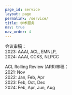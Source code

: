 ```yaml
---
page_id: service
layout: page
permalink: /service/
title: 学术服务
nav: true
nav_order: 4
---
```


<span class="font-weight-bold">会议审稿：</span>  
2023: AAAI, ACL, EMNLP,  
2024: AAAI, CCKS, NLPCC

<span class="font-weight-bold">ACL Rolling Review (ARR)审稿：</span>  
2021: Nov  
2022: Jan, Feb, Apr  
2023: Feb, Oct, Dec  
2024: Feb, Apr, Jun, Aug
